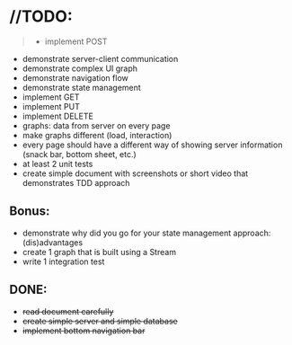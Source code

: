 # //TODO:

>- implement POST
- demonstrate server-client communication
- demonstrate complex UI graph
- demonstrate navigation flow
- demonstrate state management
- implement GET
- implement PUT
- implement DELETE
- graphs: data from server on every page
- make graphs different (load, interaction)
- every page should have a different way of showing server information (snack bar, bottom sheet, etc.)
- at least 2 unit tests
- create simple document with screenshots or short video that demonstrates TDD approach


## Bonus:

- demonstrate why did you go for your state management approach: (dis)advantages
- create 1 graph that is built using a Stream
- write 1 integration test



## DONE:
- <s>read document carefully</s>
- <s>create simple server and simple database</s>
- <s>implement bottom navigation bar</s>


